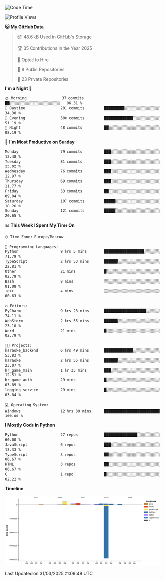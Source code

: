 <!--START_SECTION:waka-->
![Code Time](http://img.shields.io/badge/Code%20Time-642%20hrs%2019%20mins-blue)

![Profile Views](http://img.shields.io/badge/Profile%20Views-3-blue)

**🐱 My GitHub Data** 

> 📦 48.6 kB Used in GitHub's Storage 
 > 
> 🏆 35 Contributions in the Year 2025
 > 
> 💼 Opted to Hire
 > 
> 📜 8 Public Repositories 
 > 
> 🔑 23 Private Repositories 
 > 
**I'm a Night 🦉** 

```text
🌞 Morning                37 commits          ██░░░░░░░░░░░░░░░░░░░░░░░   06.31 % 
🌆 Daytime                201 commits         █████████░░░░░░░░░░░░░░░░   34.30 % 
🌃 Evening                300 commits         █████████████░░░░░░░░░░░░   51.19 % 
🌙 Night                  48 commits          ██░░░░░░░░░░░░░░░░░░░░░░░   08.19 % 
```
📅 **I'm Most Productive on Sunday** 

```text
Monday                   79 commits          ███░░░░░░░░░░░░░░░░░░░░░░   13.48 % 
Tuesday                  81 commits          ███░░░░░░░░░░░░░░░░░░░░░░   13.82 % 
Wednesday                76 commits          ███░░░░░░░░░░░░░░░░░░░░░░   12.97 % 
Thursday                 69 commits          ███░░░░░░░░░░░░░░░░░░░░░░   11.77 % 
Friday                   53 commits          ██░░░░░░░░░░░░░░░░░░░░░░░   09.04 % 
Saturday                 107 commits         █████░░░░░░░░░░░░░░░░░░░░   18.26 % 
Sunday                   121 commits         █████░░░░░░░░░░░░░░░░░░░░   20.65 % 
```


📊 **This Week I Spent My Time On** 

```text
🕑︎ Time Zone: Europe/Moscow

💬 Programming Languages: 
Python                   9 hrs 5 mins        ██████████████████░░░░░░░   71.79 % 
TypeScript               2 hrs 53 mins       ██████░░░░░░░░░░░░░░░░░░░   22.81 % 
Other                    21 mins             █░░░░░░░░░░░░░░░░░░░░░░░░   02.79 % 
Bash                     8 mins              ░░░░░░░░░░░░░░░░░░░░░░░░░   01.08 % 
Text                     4 mins              ░░░░░░░░░░░░░░░░░░░░░░░░░   00.63 % 

🔥 Editors: 
PyCharm                  9 hrs 23 mins       ███████████████████░░░░░░   74.11 % 
WebStorm                 2 hrs 55 mins       ██████░░░░░░░░░░░░░░░░░░░   23.10 % 
Word                     21 mins             █░░░░░░░░░░░░░░░░░░░░░░░░   02.79 % 

🐱‍💻 Projects: 
karaoke_backend          6 hrs 49 mins       █████████████░░░░░░░░░░░░   53.83 % 
karaoke                  2 hrs 55 mins       ██████░░░░░░░░░░░░░░░░░░░   23.07 % 
hr_game_main             1 hr 35 mins        ███░░░░░░░░░░░░░░░░░░░░░░   12.51 % 
hr_game_auth             29 mins             █░░░░░░░░░░░░░░░░░░░░░░░░   03.89 % 
logging_service          29 mins             █░░░░░░░░░░░░░░░░░░░░░░░░   03.84 % 

💻 Operating System: 
Windows                  12 hrs 39 mins      █████████████████████████   100.00 % 
```

**I Mostly Code in Python** 

```text
Python                   27 repos            ███████████████░░░░░░░░░░   60.00 % 
JavaScript               6 repos             ███░░░░░░░░░░░░░░░░░░░░░░   13.33 % 
TypeScript               3 repos             ██░░░░░░░░░░░░░░░░░░░░░░░   06.67 % 
HTML                     3 repos             ██░░░░░░░░░░░░░░░░░░░░░░░   06.67 % 
C                        1 repo              █░░░░░░░░░░░░░░░░░░░░░░░░   02.22 % 
```



**Timeline**

![Lines of Code chart](https://raw.githubusercontent.com/adlemx/adlemx/main/assets/bar_graph.png)


 Last Updated on 31/03/2025 21:09:49 UTC
<!--END_SECTION:waka-->
